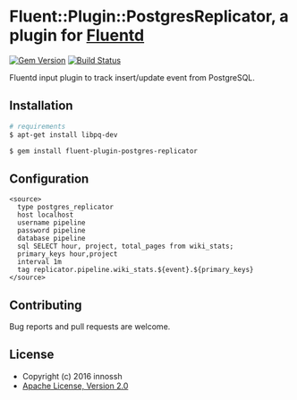 # Fluent::Plugin::PostgresReplicator, a plugin for [Fluentd](http://www.fluentd.org)

[![Gem Version](https://badge.fury.io/rb/fluent-plugin-postgres-replicator.svg)](https://badge.fury.io/rb/fluent-plugin-postgres-replicator)
[![Build Status](https://travis-ci.org/innossh/fluent-plugin-postgres-replicator.svg?branch=master)](https://travis-ci.org/innossh/fluent-plugin-postgres-replicator)

Fluentd input plugin to track insert/update event from PostgreSQL.

## Installation

```sh
# requirements
$ apt-get install libpq-dev

$ gem install fluent-plugin-postgres-replicator
```

## Configuration

```
<source>
  type postgres_replicator
  host localhost
  username pipeline
  password pipeline
  database pipeline
  sql SELECT hour, project, total_pages from wiki_stats;
  primary_keys hour,project
  interval 1m
  tag replicator.pipeline.wiki_stats.${event}.${primary_keys}
</source>
```

## Contributing

Bug reports and pull requests are welcome.

## License

- Copyright (c) 2016 innossh
- [Apache License, Version 2.0](http://www.apache.org/licenses/LICENSE-2.0)
